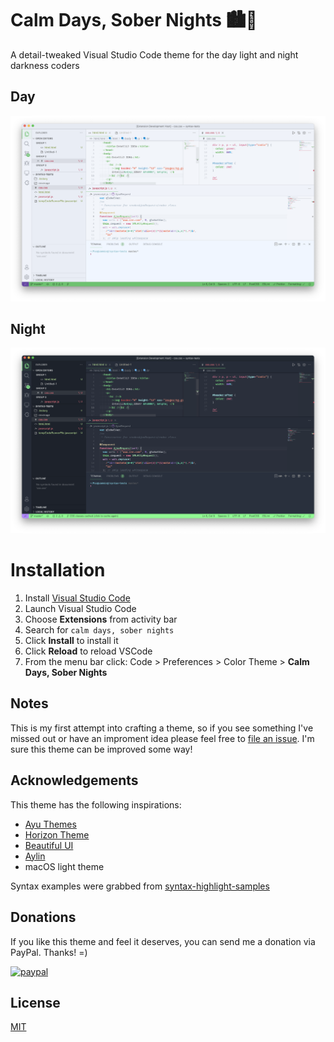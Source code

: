 # Calm Days, Sober Nights 🏙🌃

A detail-tweaked Visual Studio Code theme for the day light and night darkness coders

## Day
![Calm Days Theme Preview](day.png)

## Night
![Souber Nights Theme Preview](night.png)

# Installation

1.  Install [Visual Studio Code](https://code.visualstudio.com/)
2.  Launch Visual Studio Code
3.  Choose **Extensions** from activity bar
4.  Search for `calm days, sober nights`
5.  Click **Install** to install it
6.  Click **Reload** to reload VSCode
7.  From the menu bar click: Code > Preferences > Color Theme > **Calm Days, Sober Nights**

## Notes

This is my first attempt into crafting a theme, so if you see something I've missed out or have an improment idea please feel free to [file an issue](https://github.com/giovanicascaes/calm-days-sober-nights-theme-vscode/issues). I'm sure this theme can be improved some way!

## Acknowledgements

This theme has the following inspirations:

- [Ayu Themes](https://github.com/ayu-theme/vscode-ayu)
- [Horizon Theme](https://github.com/jolaleye/horizon-theme-vscode)
- [Beautiful UI](https://github.com/swashata/vscode-beautiful-ui)
- [Aylin](https://github.com/AhmedAbdulrahman/aylin-vscode-theme)
- macOS light theme

Syntax examples were grabbed from [syntax-highlight-samples](https://github.com/uloco/syntax-highlighting-samples)

## Donations

If you like this theme and feel it deserves, you can send me a donation via PayPal. Thanks! =)

[![paypal](https://www.paypalobjects.com/en_US/i/btn/btn_donateCC_LG.gif)](https://www.paypal.com/cgi-bin/webscr?cmd=_s-xclick&hosted_button_id=RBDEXSW3ZTVJY)

## License

[MIT](https://github.com/giovanicascaes/calm-days-sober-nights-theme-vscode/blob/master/LICENSE.md)